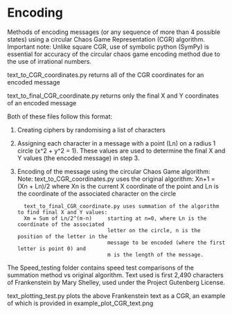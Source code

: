# Encoding
Methods of encoding messages (or any sequence of more than 4 possible states) using a circular Chaos Game Representation (CGR) algorithm.
Important note: Unlike square CGR, use of symbolic python (SymPy) is essential for accuracy of the circular chaos game encoding method 
due to the use of irrational numbers. 

   text_to_CGR_coordinates.py returns all of the CGR coordinates for an encoded message

   text_to_final_CGR_coordinate.py returns only the final X and Y coordinates of an encoded message

Both of these files follow this format: 
   1) Creating ciphers by randomising a list of characters

   2) Assigning each character in a message with a point (Ln) on a radius 1 circle (x^2 + y^2 = 1). 
      These values are used to determine the final X and Y values (the encoded message) in step 3. 

   3) Encoding of the message using the circular Chaos Game algorithm:
      Note: text_to_CGR_coordinates.py uses the original algorithm: 
            Xn+1 = (Xn + Ln)/2     where Xn is the current X coordinate of the point 
                                   and Ln is the coordinate of the associated character on the circle

            text_to_final_CGR_coordinate.py uses summation of the algorithm to find final X and Y values:
            Xm = Sum of Ln/2^(m-n)     starting at n=0, where Ln is the coordinate of the associated 
                                       letter on the circle, n is the position of the letter in the 
                                       message to be encoded (where the first letter is point 0) and 
                                       m is the length of the message.
 
   The Speed_testing folder contains speed test comparisons of the summation method vs original algorithm.
   Text used is first 2,490 characters of Frankenstein by Mary Shelley, used under the Project Gutenberg License.  

   text_plotting_test.py plots the above Frankenstein text as a CGR, an example of which is provided in example_plot_CGR_text.png